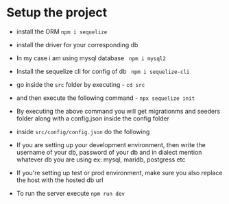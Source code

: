 # Setup the project

-  install the ORM 
    ` npm i sequelize `

- install the driver for your corresponding db
- In my case i am using mysql database 
    `  npm i mysql2 `

- Install the sequelize cli for config of db 
    `  npm i sequelize-cli `

- go inside the `src` folder by executing - 
    ` cd src `

- and then execute the following command - 
 ` npx sequelize init `

- By executing the above command you will get migrationms and seeders folder along with a config.json inside the config folder


- inside `src/config/config.json` do the following 

- If you are setting up your development environment, then write the username of your db, password of your db and in dialect mention whatever db you are using ex: mysql, maridb, postgress etc

- If you're setting up test or prod environment, make sure you also replace the host with the hosted db url


- To run the server execute 
    `npm run dev`